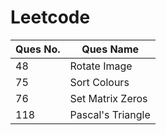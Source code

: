 # Leetcode

| Ques No. | Ques Name               |
|----------|-------------------------|
| 48       | Rotate Image            |
| 75       | Sort Colours            |
| 76       | Set Matrix Zeros        |
| 118      | Pascal's Triangle       |
